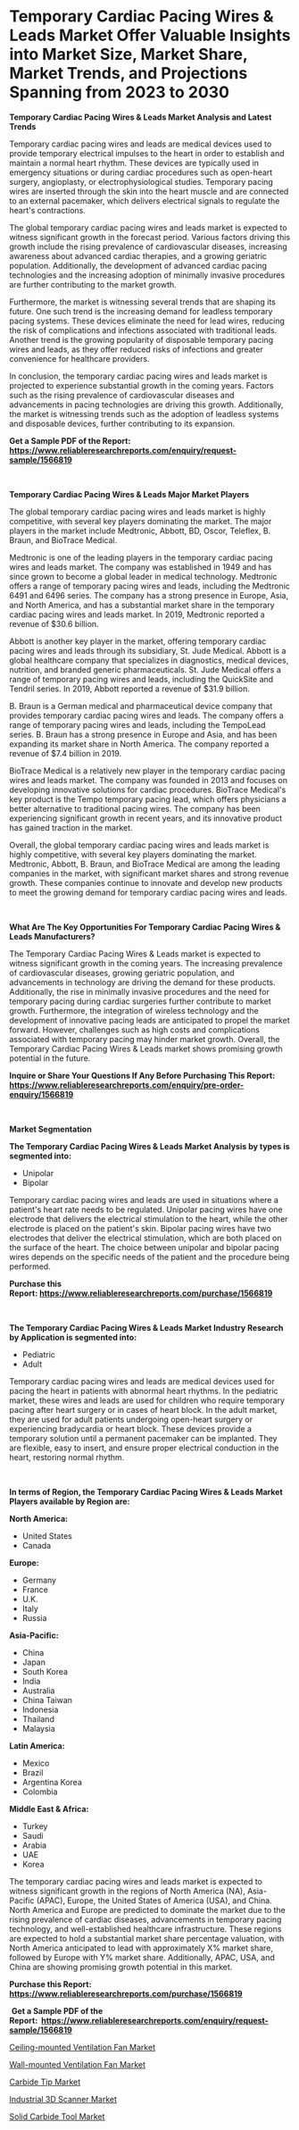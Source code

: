 <p><h1>Temporary Cardiac Pacing Wires & Leads Market Offer Valuable Insights into Market Size, Market Share, Market Trends, and Projections Spanning from 2023 to 2030</h1></p><p><strong>Temporary Cardiac Pacing Wires & Leads Market Analysis and Latest Trends</strong></p>
<p><p>Temporary cardiac pacing wires and leads are medical devices used to provide temporary electrical impulses to the heart in order to establish and maintain a normal heart rhythm. These devices are typically used in emergency situations or during cardiac procedures such as open-heart surgery, angioplasty, or electrophysiological studies. Temporary pacing wires are inserted through the skin into the heart muscle and are connected to an external pacemaker, which delivers electrical signals to regulate the heart's contractions.</p><p>The global temporary cardiac pacing wires and leads market is expected to witness significant growth in the forecast period. Various factors driving this growth include the rising prevalence of cardiovascular diseases, increasing awareness about advanced cardiac therapies, and a growing geriatric population. Additionally, the development of advanced cardiac pacing technologies and the increasing adoption of minimally invasive procedures are further contributing to the market growth.</p><p>Furthermore, the market is witnessing several trends that are shaping its future. One such trend is the increasing demand for leadless temporary pacing systems. These devices eliminate the need for lead wires, reducing the risk of complications and infections associated with traditional leads. Another trend is the growing popularity of disposable temporary pacing wires and leads, as they offer reduced risks of infections and greater convenience for healthcare providers.</p><p>In conclusion, the temporary cardiac pacing wires and leads market is projected to experience substantial growth in the coming years. Factors such as the rising prevalence of cardiovascular diseases and advancements in pacing technologies are driving this growth. Additionally, the market is witnessing trends such as the adoption of leadless systems and disposable devices, further contributing to its expansion.</p></p>
<p><strong>Get a Sample PDF of the Report:&nbsp; <a href="https://www.reliableresearchreports.com/enquiry/request-sample/1566819">https://www.reliableresearchreports.com/enquiry/request-sample/1566819</a></strong></p>
<p>&nbsp;</p>
<p><strong>Temporary Cardiac Pacing Wires & Leads Major Market Players</strong></p>
<p><p>The global temporary cardiac pacing wires and leads market is highly competitive, with several key players dominating the market. The major players in the market include Medtronic, Abbott, BD, Oscor, Teleflex, B. Braun, and BioTrace Medical.</p><p>Medtronic is one of the leading players in the temporary cardiac pacing wires and leads market. The company was established in 1949 and has since grown to become a global leader in medical technology. Medtronic offers a range of temporary pacing wires and leads, including the Medtronic 6491 and 6496 series. The company has a strong presence in Europe, Asia, and North America, and has a substantial market share in the temporary cardiac pacing wires and leads market. In 2019, Medtronic reported a revenue of $30.6 billion.</p><p>Abbott is another key player in the market, offering temporary cardiac pacing wires and leads through its subsidiary, St. Jude Medical. Abbott is a global healthcare company that specializes in diagnostics, medical devices, nutrition, and branded generic pharmaceuticals. St. Jude Medical offers a range of temporary pacing wires and leads, including the QuickSite and Tendril series. In 2019, Abbott reported a revenue of $31.9 billion.</p><p>B. Braun is a German medical and pharmaceutical device company that provides temporary cardiac pacing wires and leads. The company offers a range of temporary pacing wires and leads, including the TempoLead series. B. Braun has a strong presence in Europe and Asia, and has been expanding its market share in North America. The company reported a revenue of $7.4 billion in 2019.</p><p>BioTrace Medical is a relatively new player in the temporary cardiac pacing wires and leads market. The company was founded in 2013 and focuses on developing innovative solutions for cardiac procedures. BioTrace Medical's key product is the Tempo temporary pacing lead, which offers physicians a better alternative to traditional pacing wires. The company has been experiencing significant growth in recent years, and its innovative product has gained traction in the market.</p><p>Overall, the global temporary cardiac pacing wires and leads market is highly competitive, with several key players dominating the market. Medtronic, Abbott, B. Braun, and BioTrace Medical are among the leading companies in the market, with significant market shares and strong revenue growth. These companies continue to innovate and develop new products to meet the growing demand for temporary cardiac pacing wires and leads.</p></p>
<p>&nbsp;</p>
<p><strong>What Are The Key Opportunities For Temporary Cardiac Pacing Wires & Leads Manufacturers?</strong></p>
<p><p>The Temporary Cardiac Pacing Wires & Leads market is expected to witness significant growth in the coming years. The increasing prevalence of cardiovascular diseases, growing geriatric population, and advancements in technology are driving the demand for these products. Additionally, the rise in minimally invasive procedures and the need for temporary pacing during cardiac surgeries further contribute to market growth. Furthermore, the integration of wireless technology and the development of innovative pacing leads are anticipated to propel the market forward. However, challenges such as high costs and complications associated with temporary pacing may hinder market growth. Overall, the Temporary Cardiac Pacing Wires & Leads market shows promising growth potential in the future.</p></p>
<p><strong>Inquire or Share Your Questions If Any Before Purchasing This Report: <a href="https://www.reliableresearchreports.com/enquiry/pre-order-enquiry/1566819">https://www.reliableresearchreports.com/enquiry/pre-order-enquiry/1566819</a></strong></p>
<p>&nbsp;</p>
<p><strong>Market Segmentation</strong></p>
<p><strong>The Temporary Cardiac Pacing Wires & Leads Market Analysis by types is segmented into:</strong></p>
<p><ul><li>Unipolar</li><li>Bipolar</li></ul></p>
<p><p>Temporary cardiac pacing wires and leads are used in situations where a patient's heart rate needs to be regulated. Unipolar pacing wires have one electrode that delivers the electrical stimulation to the heart, while the other electrode is placed on the patient's skin. Bipolar pacing wires have two electrodes that deliver the electrical stimulation, which are both placed on the surface of the heart. The choice between unipolar and bipolar pacing wires depends on the specific needs of the patient and the procedure being performed.</p></p>
<p><strong>Purchase this Report:&nbsp;<a href="https://www.reliableresearchreports.com/purchase/1566819">https://www.reliableresearchreports.com/purchase/1566819</a></strong></p>
<p>&nbsp;</p>
<p><strong>The Temporary Cardiac Pacing Wires & Leads Market Industry Research by Application is segmented into:</strong></p>
<p><ul><li>Pediatric</li><li>Adult</li></ul></p>
<p><p>Temporary cardiac pacing wires and leads are medical devices used for pacing the heart in patients with abnormal heart rhythms. In the pediatric market, these wires and leads are used for children who require temporary pacing after heart surgery or in cases of heart block. In the adult market, they are used for adult patients undergoing open-heart surgery or experiencing bradycardia or heart block. These devices provide a temporary solution until a permanent pacemaker can be implanted. They are flexible, easy to insert, and ensure proper electrical conduction in the heart, restoring normal rhythm.</p></p>
<p>&nbsp;</p>
<p><strong>In terms of Region, the Temporary Cardiac Pacing Wires & Leads Market Players available by Region are:</strong></p>
<p>
    <p> <strong> North America: </strong>
        <ul>
            <li>United States</li>
            <li>Canada</li>
        </ul>
        </p> 
    <p> <strong> Europe: </strong>
        <ul>
            <li>Germany</li>
            <li>France</li>
            <li>U.K.</li>
            <li>Italy</li>
            <li>Russia</li>
        </ul>
        </p> 
    <p> <strong> Asia-Pacific: </strong>
        <ul>
            <li>China</li>
            <li>Japan</li>
            <li>South Korea</li>
            <li>India</li>
            <li>Australia</li>
            <li>China Taiwan</li>
            <li>Indonesia</li>
            <li>Thailand</li>
            <li>Malaysia</li>
        </ul>
        </p> 
    <p> <strong> Latin America: </strong>
        <ul>
            <li>Mexico</li>
            <li>Brazil</li>
            <li>Argentina Korea</li>
            <li>Colombia</li>
        </ul>
        </p> 
    <p> <strong> Middle East & Africa: </strong>
        <ul>
            <li>Turkey</li>
            <li>Saudi</li>
            <li>Arabia</li>
            <li>UAE</li>
            <li>Korea</li>
        </ul>
    </p>
    </p>
<p><p>The temporary cardiac pacing wires and leads market is expected to witness significant growth in the regions of North America (NA), Asia-Pacific (APAC), Europe, the United States of America (USA), and China. North America and Europe are predicted to dominate the market due to the rising prevalence of cardiac diseases, advancements in temporary pacing technology, and well-established healthcare infrastructure. These regions are expected to hold a substantial market share percentage valuation, with North America anticipated to lead with approximately X% market share, followed by Europe with Y% market share. Additionally, APAC, USA, and China are showing promising growth potential in this market.</p></p>
<p><strong>Purchase this Report: <a href="https://www.reliableresearchreports.com/purchase/1566819">https://www.reliableresearchreports.com/purchase/1566819</a></strong></p>
<p>&nbsp;<strong>Get a Sample PDF of the Report:&nbsp;&nbsp;<a href="https://www.reliableresearchreports.com/enquiry/request-sample/1566819">https://www.reliableresearchreports.com/enquiry/request-sample/1566819</a></strong></p>
<p><strong></strong></p>
<p><p><a href="https://github.com/PeterParrish5/Market-Research-Report-List-1/blob/main/ceiling-mounted-ventilation-fan-market.md">Ceiling-mounted Ventilation Fan Market</a></p><p><a href="https://github.com/CliffMedina6/Market-Research-Report-List-1/blob/main/wall-mounted-ventilation-fan-market.md">Wall-mounted Ventilation Fan Market</a></p><p><a href="https://www.linkedin.com/pulse/carbide-tip-market-size-2023-2030-global-industrial-analysis-ofjzc/">Carbide Tip Market</a></p><p><a href="https://medium.com/@nelsonhauck/industrial-3d-scanner-market-size-growth-forecast-2023-2030-4f7694764c30">Industrial 3D Scanner Market</a></p><p><a href="https://www.linkedin.com/pulse/decoding-solid-carbide-tool-market-deep-dive-latest-gh2sc/">Solid Carbide Tool Market</a></p></p>
